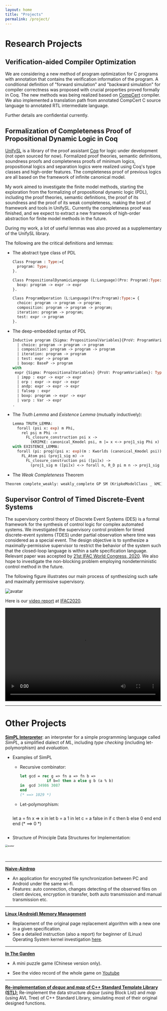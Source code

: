 ```yaml
---
layout: home
title: "Projects"
permalink: /project/
---
```







# **Research Projects**

## **Verification-aided Compiler Optimization**

We are considering a new method of program optimization for C programs with annotation that contains the verification information of the program.  A conditional definition of "forward simulation" and "backward simulation"  for compiler correctness was proposed with crucial properties proved formally in Coq. The new methods was being realized based on [CompCert](http://compcert.inria.fr/) compiler. We also implemented a translation path from annotated CompCert C source language to annotated RTL intermediate language. 

Further details are confidential currently.





## **Formalization of Completeness Proof of Propositional Dynamic Logic in Coq**

[UnifySL](https://github.com/QinxiangCao/UnifySL) is a library of the proof assistant [Coq](https://coq.inria.fr/) for logic under development (not open sourced for now). Formalized proof theories, semantic definitions, soundness proofs and completeness proofs of minimum logics, propositional logics and separation logics were realized using Coq's type classes and high-order features. The completeness proof of previous logics are all based on the framework of infinite canonical model.

My work aimed to investigate the finite model methods, starting the exploration from the formalizing of propositional dynamic logic (PDL), including the proof theories, semantic definitions, the proof of its soundness and  the proof of its weak completeness, making the best of framework and tools in UnifySL. Currently the completeness proof was finished, and we expect to extract a new framework of high-order abstraction for finite model methods in the future. 

During my work, a lot of useful lemmas was also proved as a supplementary of the UnifySL library. 



The following are the critical definitions and lemmas:

- The abstract type class of PDL

  ```ocaml
  Class Program : Type:={
    program: Type;
  }.
  
  Class PropositionalDynamicLanguage (L:Language)(Pro: Program):Type:={
    boxp: program -> expr -> expr
  }.
  
  Class ProgramOperation (L:Language)(Pro:Program):Type:= {
    choice: program -> program -> program;
    composition: program -> program -> program;
    iteration: program -> program;
    test: expr -> program
  }.
  ```

- The deep-embedded syntax of PDL

  ```ocaml
  Inductive program {Sigma: PropositionalVariables}{ProV: ProgramVariables}: Type :=
    | choice: program -> program -> program
    | composition: program -> program -> program
    | iteration: program -> program
    | test: expr -> program
    | basep: BaseP -> program
  with
   expr {Sigma: PropositionalVariables} {ProV: ProgramVariables}: Type :=
    | impp : expr -> expr -> expr
    | orp : expr -> expr -> expr
    | andp: expr -> expr -> expr
    | falsep : expr
    | boxp: program -> expr -> expr
    | varp : Var -> expr
  .
  ```

  

- The *Truth Lemma* and *Existence Lemma* (mutually inductively):

  ```ocaml
  Lemma TRUTH_LEMMA:
    forall (psi x: exp) m Phi,
      rel psi m Phi -> 
        FL_closure_construction psi x ->
          (KRIPKE: canonical_Kmodel psi, m |= x <-> proj1_sig Phi x)
  with EXISTENCE_LEMMA:
    forall (pi: prog)(psi x: exp)(m : Kworlds (canonical_Kmodel psi)),
      FL_Atom psi (proj1_sig m) -> 
        FL_closure_construction psi ([pi]x) ->
          (proj1_sig m ([pi]x) <-> forall n, R_D pi m n -> proj1_sig n x).
  ```

  

-  The *Weak Completeness* Theorem

  ```ocaml
  Theorem complete_weakly: weakly_complete GP SM (KripkeModelClass _ kMC).
  ```








## **Supervisor Control of Timed Discrete-Event Systems**

The supervisory control theory of Discrete Event Systems (DES) is a formal framework for the synthesis of control logic for complex automated systems. We investigated the supervisory control problem for timed discrete-event systems (TDES) under partial observation where time was considered as a special event. The design objective is to synthesize a maximally-permissive supervisor to restrict the behavior of the system such that the closed-loop language is within a safe specification language. Relevant paper was accepted by [21st IFAC World Congress, 2020](https://www.ifac2020.org/).
We also hope to investigate the non-blocking problem employing nondeterministic control method in the future.



The following figure illustrates our main process of synthesizing such safe and maximally permissive supervisory.

![avatar](./papers/IFAC2020/example.png)

Here is our [video report](https://youtu.be/GtbxR_OKfXU) at [IFAC2020](https://www.ifac2020.org/).

<video src="https://youtu.be/GtbxR_OKfXU" controls="controls" width="500" height="300">You browser dose not support this video! </video>





---



# **Other Projects** 

[**SimPL Interpreter**](https://github.com/Youngzt998/SimPL-Interpreter): an interpreter for a simple programming language called *SimPL*,  a simplified dialect of *ML*, including *type checking* (including let-polymorphism) and *evaluation*.

- Examples of  SimPL

  - Recursive combinator:

    ```ocaml
    let gcd = rec g => fn a => fn b =>
                if b=0 then a else g b (a % b)
    in  gcd 34986 3087
    end
    (* ==> 1029 *)
    ```

  - Let-polymorphism: 

    ```ocaml
  let a = fn x => x in 
        let b = a 1 in 
            let c = a false in 
                if c then b else 0
            end
        end
    end
    (* ==> 0 *)
    ```
  
- Structure of Principle Data Structures for Implementation:
  

<img src="2-project.assets/structure.png" alt="avatar" style="zoom:50%;" />

​    

---

[**Naive-Airdrop**](https://github.com/Youngzt998/Naive-Airdrop) 

- An application for encrypted file synchronization between PC and Android under the same wi-fi.  
- Features: auto connection, changes detecting of the observed files on client devices, encryption in transfer, both auto transmission and manual transmission etc.





---

[**Linux (Android) Memory Management**](https://github.com/Youngzt998/Operating-System-Projects/tree/master/2)  

- Replacement of the original page replacement algorithm with a new one in a given specification.
-  See a detailed instruction (also a report) for beginner of (Linux) Operating System kernel investigation [here](./projects/os-prj-linuxmm/Instruction.pdf).





---

[**In The Garden**](https://youtu.be/2D67W584gpU) 

- A mini puzzle game (Chinese version only). 

- See the video record of the whole game on [Youtube](https://youtu.be/2D67W584gpU)



---

[**Re-implementation of *deque* and *map* of  C++ Standard Template Library (STL)**:](https://github.com/Youngzt998/Re-implementation-of-deque-and-map) Re-implement the data structure *deque* (using Block List) and *map* (using AVL Tree) of C++ Standard Library, simulating most of their original designed functions. 



